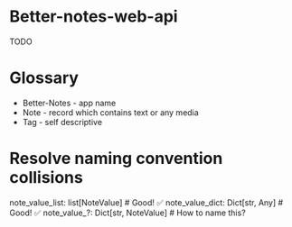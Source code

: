 # Better-notes-web-api

TODO

# Glossary

- Better-Notes - app name
- Note - record which contains text or any media
- Tag - self descriptive

# Resolve naming convention collisions

<!-- TODO: -->
note_value_list: list[NoteValue]  # Good! ✅
note_value_dict: Dict[str, Any]  # Good! ✅
note_value_?: Dict[str, NoteValue]  # How to name this?
